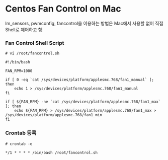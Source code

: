 # Centos Fan Control on Mac

lm_sensors, pwmconfig, fancontrol을 이용하는 방법은 Mac에서 사용할 없어 직접 Shell로 제어하고 함

### Fan Control Shell Script
```shell
# vi /root/fancontrol.sh
```
```shell
#!/bin/bash

FAN_RPM=1000

if [ 0 -eq `cat /sys/devices/platform/applesmc.768/fan1_manual` ]; then
    echo 1 > /sys/devices/platform/applesmc.768/fan1_manual
fi

if [ ${FAN_RPM} -ne `cat /sys/devices/platform/applesmc.768/fan1_max` ]; then
    echo ${FAN_RPM} > /sys/devices/platform/applesmc.768/fan1_max > /sys/devices/platform/applesmc.768/fan1_min
fi
```

### Crontab 등록
```shell
# crontab -e
```
```shell
*/1 * * * * /bin/bash /root/fancontrol.sh
```
